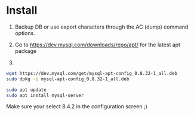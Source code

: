 # Install

1. Backup DB or use export characters through the AC (dump) command options.

2. Go to https://dev.mysql.com/downloads/repo/apt/ for the latest apt package

3.
```bash
wget https://dev.mysql.com/get/mysql-apt-config_0.8.32-1_all.deb
sudo dpkg -i mysql-apt-config_0.8.32-1_all.deb

sudo apt update
sudo apt install mysql-server
````

Make sure your select 8.4.2 in the configuration screen ;)
